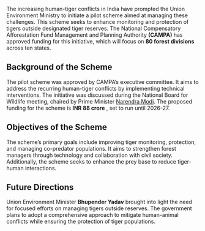 The increasing human-tiger conflicts in India have prompted the Union Environment Ministry to initiate a pilot scheme aimed at managing these challenges. This scheme seeks to enhance monitoring and protection of tigers outside designated tiger reserves. The National Compensatory Afforestation Fund Management and Planning Authority **(CAMPA)** has approved funding for this initiative, which will focus on **80 forest divisions** across ten states.

## Background of the Scheme

The pilot scheme was approved by CAMPA’s executive committee. It aims to address the recurring human-tiger conflicts by implementing technical interventions. The initiative was discussed during the National Board for Wildlife meeting, chaired by Prime Minister <a href="https://www.narendramodi.in/">Narendra Modi</a>. The proposed funding for the scheme is **INR 88 crore** , set to run until 2026-27.

## Objectives of the Scheme

The scheme’s primary goals include improving tiger monitoring, protection, and managing co-predator populations. It aims to strengthen forest managers through technology and collaboration with civil society. Additionally, the scheme seeks to enhance the prey base to reduce tiger-human interactions.

## Future Directions

Union Environment Minister **Bhupender Yadav** brought into light the need for focused efforts on managing tigers outside reserves. The government plans to adopt a comprehensive approach to mitigate human-animal conflicts while ensuring the protection of tiger populations.